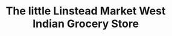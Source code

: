 ---
title: "The little Linstead Market West Indian Grocery Store"
url: /brampton/the-little-linstead-market-west-indian-grocery-store/
shop: convenience
---